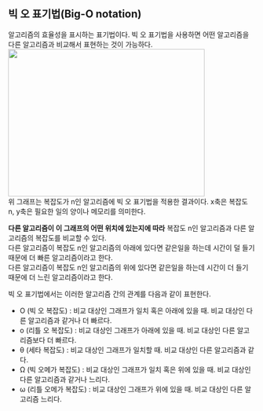 ## 빅 오 표기법(Big-O notation)
알고리즘의 효율성을 표시하는 표기법이다. 빅 오 표기법을 사용하면 어떤 알고리즘을 다른 알고리즘과 비교해서 표현하는 것이 가능하다.   
<img src="https://user-images.githubusercontent.com/88714716/182026997-1d2f9300-8557-4a53-8c6f-826ffc79820c.png" width = 400px height = 300px>   
위 그래프는 복잡도가 n인 알고리즘에 빅 오 표기법을 적용한 결과이다. x축은 복잡도 n, y축은 필요한 일의 양이나 메모리를 의미한다.   
   
**다른 알고리즘이 이 그래프의 어떤 위치에 있는지에 따라** 복잡도 n인 알고리즘과 다른 알고리즘의 복잡도를 비교할 수 있다.   
다른 알고리즘이 복잡도 n인 알고리즘의 아래에 있다면 같은일을 하는데 시간이 덜 들기 때문에 더 빠른 알고리즘이라고 한다.   
다른 알고리즘이 복잡도 n인 알고리즘의 위에 있다면 같은일을 하는데 시간이 더 들기 때문에 더 느린 알고리즘이라고 한다.   
   
빅 오 표기법에서는 이러한 알고리즘 간의 관계를 다음과 같이 표현한다.   
- O (빅 오 복잡도) : 비교 대상인 그래프가 일치 혹은 아래에 있을 때. 비교 대상인 다른 알고리즘과 같거나 더 빠르다.
- o (리틀 오 복잡도) : 비교 대상인 그래프가 아래에 있을 때. 비교 대상인 다른 알고리즘보다 더 빠르다.
- θ (세타 복잡도) : 비교 대상인 그래프가 일치할 때. 비교 대상인 다른 알고리즘과 같다.
- Ω (빅 오메가 복잡도) : 비교 대상인 그래프가 일치 혹은 위에 있을 때. 비교 대상인 다른 알고리즘과 같거나 느리다.
- ω (리틀 오메가 복잡도) : 비교 대상인 그래프가 위에 있을 때. 비교 대상인 다른 알고리즘  느리다.
